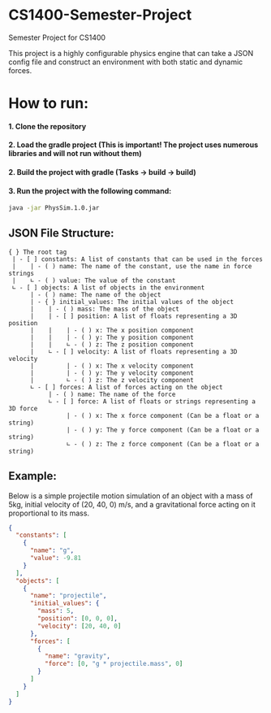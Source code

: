 # CS1400-Semester-Project
Semester Project for CS1400

This project is a highly configurable physics engine that can take a JSON config file and construct an environment with both static and dynamic forces.


# How to run:
#### 1. Clone the repository
#### 2. Load the gradle project (This is important! The project uses numerous libraries and will not run without them)
#### 2. Build the project with gradle (Tasks -> build -> build)
#### 3. Run the project with the following command:
```bash
java -jar PhysSim.1.0.jar
```

## JSON File Structure:
```
{ } The root tag
 | - [ ] constants: A list of constants that can be used in the forces
 |    | - ( ) name: The name of the constant, use the name in force strings
 |    ∟ - ( ) value: The value of the constant
 ∟ - [ ] objects: A list of objects in the environment
      | - ( ) name: The name of the object
      | - { } initial_values: The initial values of the object
      |    | - ( ) mass: The mass of the object
      |    | - [ ] position: A list of floats representing a 3D position
      |    |    | - ( ) x: The x position component
      |    |    | - ( ) y: The y position component
      |    |    ∟ - ( ) z: The z position component
      |    ∟ - [ ] velocity: A list of floats representing a 3D velocity
      |         | - ( ) x: The x velocity component
      |         | - ( ) y: The y velocity component
      |         ∟ - ( ) z: The z velocity component
      ∟ - [ ] forces: A list of forces acting on the object
           | - ( ) name: The name of the force
           ∟ - [ ] force: A list of floats or strings representing a 3D force
                | - ( ) x: The x force component (Can be a float or a string)
                | - ( ) y: The y force component (Can be a float or a string)
                ∟ - ( ) z: The z force component (Can be a float or a string)
```

## Example:
Below is a simple projectile motion simulation of an object with a mass of 5kg, initial velocity of (20, 40, 0) m/s, and a gravitational force acting on it proportional to its mass.
```json
{
  "constants": [
    {
      "name": "g",
      "value": -9.81
    }
  ],
  "objects": [
    {
      "name": "projectile",
      "initial_values": {
        "mass": 5,
        "position": [0, 0, 0],
        "velocity": [20, 40, 0]
      },
      "forces": [
        {
          "name": "gravity",
          "force": [0, "g * projectile.mass", 0]
        }
      ]
    }
  ]
}
```